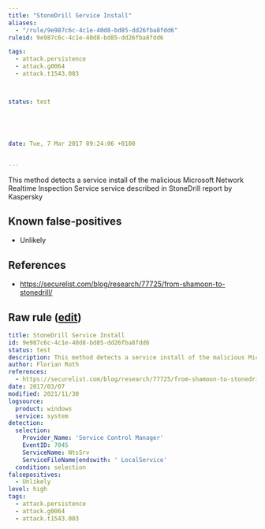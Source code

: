 ```yaml
---
title: "StoneDrill Service Install"
aliases:
  - "/rule/9e987c6c-4c1e-40d8-bd85-dd26fba8fdd6"
ruleid: 9e987c6c-4c1e-40d8-bd85-dd26fba8fdd6

tags:
  - attack.persistence
  - attack.g0064
  - attack.t1543.003



status: test





date: Tue, 7 Mar 2017 09:24:06 +0100


---
```


This method detects a service install of the malicious Microsoft Network Realtime Inspection Service service described in StoneDrill report by Kaspersky

<!--more-->


## Known false-positives

* Unlikely



## References

* https://securelist.com/blog/research/77725/from-shamoon-to-stonedrill/


## Raw rule ([edit](https://github.com/SigmaHQ/sigma/edit/master/rules/windows/builtin/system/win_apt_stonedrill.yml))
```yaml
title: StoneDrill Service Install
id: 9e987c6c-4c1e-40d8-bd85-dd26fba8fdd6
status: test
description: This method detects a service install of the malicious Microsoft Network Realtime Inspection Service service described in StoneDrill report by Kaspersky
author: Florian Roth
references:
  - https://securelist.com/blog/research/77725/from-shamoon-to-stonedrill/
date: 2017/03/07
modified: 2021/11/30
logsource:
  product: windows
  service: system
detection:
  selection:
    Provider_Name: 'Service Control Manager'
    EventID: 7045
    ServiceName: NtsSrv
    ServiceFileName|endswith: ' LocalService'
  condition: selection
falsepositives:
  - Unlikely
level: high
tags:
  - attack.persistence
  - attack.g0064
  - attack.t1543.003

```
